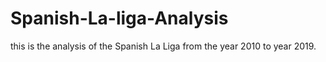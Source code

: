 # Spanish-La-liga-Analysis
this is the analysis of the Spanish La Liga from the year 2010 to year 2019.
